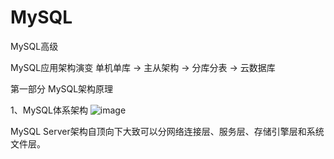 # MySQL
MySQL高级

MySQL应用架构演变
单机单库 -> 主从架构 -> 分库分表 -> 云数据库

第一部分 MySQL架构原理

1、MySQL体系架构
![image](https://user-images.githubusercontent.com/62527778/187696033-53d66ad9-db54-40c9-8c70-4134a698f8f5.png)

MySQL Server架构自顶向下大致可以分网络连接层、服务层、存储引擎层和系统文件层。
